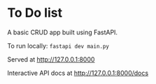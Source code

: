 # To Do list

A basic CRUD app built using FastAPI.


To run locally: `fastapi dev main.py`

Served at http://127.0.0.1:8000

Interactive API docs at http://127.0.0.1:8000/docs
